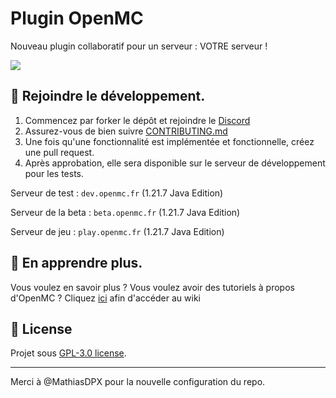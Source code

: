 # Plugin OpenMC
Nouveau plugin collaboratif pour un serveur : VOTRE serveur !

<a href="https://github.com/ServerOpenMC/PluginV2/graphs/contributors">
  <img src="https://contrib.rocks/image?repo=ServerOpenMC/PluginV2" />
</a>

## 🤝 Rejoindre le développement.
1. Commencez par forker le dépôt et rejoindre le [Discord](https://discord.gg/aywen)
2. Assurez-vous de bien suivre [CONTRIBUTING.md](https://github.com/ServerOpenMC/PluginV2/blob/master/CONTRIBUTING.md)
3. Une fois qu'une fonctionnalité est implémentée et fonctionnelle, créez une pull request.
4. Après approbation, elle sera disponible sur le serveur de développement pour les tests.

Serveur de test : `dev.openmc.fr` (1.21.7 Java Edition)

Serveur de la beta : `beta.openmc.fr` (1.21.7 Java Edition)

Serveur de jeu : `play.openmc.fr` (1.21.7 Java Edition)

## 📘 En apprendre plus.
Vous voulez en savoir plus ? Vous voulez avoir des tutoriels à propos d'OpenMC ?
Cliquez [ici](https://github.com/ServerOpenMC/PluginV2/wiki) afin d'accéder au wiki

## 📃 License
Projet sous [GPL-3.0 license](https://choosealicense.com/licenses/gpl-3.0/).

---
Merci à @MathiasDPX pour la nouvelle configuration du repo.
